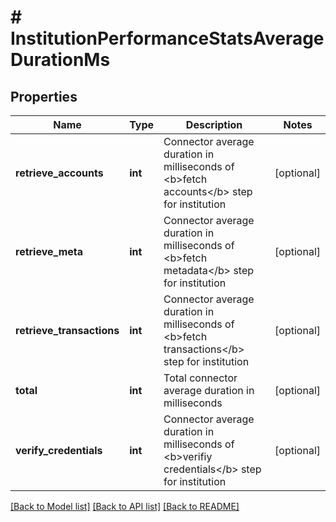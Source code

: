 # # InstitutionPerformanceStatsAverageDurationMs

## Properties

Name | Type | Description | Notes
------------ | ------------- | ------------- | -------------
**retrieve_accounts** | **int** | Connector average duration in milliseconds of &lt;b&gt;fetch accounts&lt;/b&gt; step for institution | [optional]
**retrieve_meta** | **int** | Connector average duration in milliseconds of &lt;b&gt;fetch metadata&lt;/b&gt; step for institution | [optional]
**retrieve_transactions** | **int** | Connector average duration in milliseconds of &lt;b&gt;fetch transactions&lt;/b&gt; step for institution | [optional]
**total** | **int** | Total connector average duration in milliseconds | [optional]
**verify_credentials** | **int** | Connector average duration in milliseconds of &lt;b&gt;verifiy credentials&lt;/b&gt; step for institution | [optional]

[[Back to Model list]](../../README.md#models) [[Back to API list]](../../README.md#endpoints) [[Back to README]](../../README.md)
